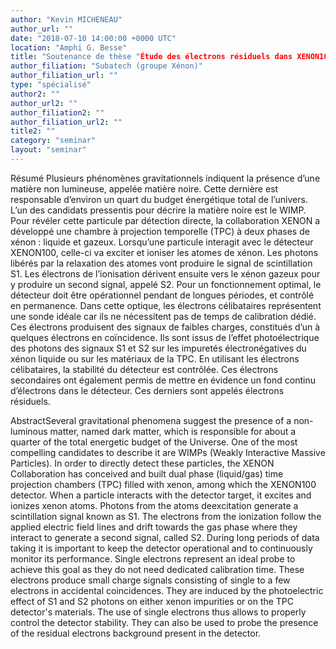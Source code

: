 ```yaml
---
author: "Kevin MICHENEAU"
author_url: ""
date: "2018-07-10 14:00:00 +0000 UTC"
location: "Amphi G. Besse"
title: "Soutenance de thèse "Étude des électrons résiduels dans XENON100""
author_filiation: "Subatech (groupe Xénon)"
author_filiation_url: ""
type: "spécialisé"
author2: ""
author_url2: ""
author_filiation2: ""
author_filiation_url2: ""
title2: ""
category: "seminar" 
layout: "seminar"
---
```

Résumé Plusieurs phénomènes gravitationnels indiquent la présence d’une matière non lumineuse, appelée matière noire. Cette dernière est responsable d’environ un quart du budget énergétique total de l’univers. L’un des candidats pressentis pour décrire la matière noire est le WIMP. Pour révéler cette particule par détection directe, la collaboration XENON a développé une chambre à projection temporelle (TPC) à deux phases de xénon : liquide et gazeux. Lorsqu’une particule interagit avec le détecteur XENON100, celle-ci va exciter et ioniser les atomes de xénon. Les photons libérés par la relaxation des atomes vont produire le signal de scintillation S1. Les électrons de l’ionisation dérivent ensuite vers le xénon gazeux pour y produire un second signal, appelé S2. Pour un fonctionnement optimal, le détecteur doit être opérationnel pendant de longues périodes, et contrôlé en permanence. Dans cette optique, les électrons célibataires représentent une sonde idéale car ils ne nécessitent pas de temps de calibration dédié. Ces électrons produisent des signaux de faibles charges, constitués d’un à quelques électrons en coïncidence. Ils sont issus de l’effet photoélectrique des photons des signaux S1 et S2 sur les impuretés électronégatives du xénon liquide ou sur les matériaux de la TPC. En utilisant les électrons célibataires, la stabilité du détecteur est contrôlée. Ces électrons secondaires ont également permis de mettre en évidence un fond continu d’électrons dans le détecteur. Ces derniers sont appelés électrons résiduels.

AbstractSeveral gravitational phenomena suggest the presence of a non-luminous matter, named dark matter, which is responsible for about a quarter of the total energetic budget of the Universe. One of the most compelling candidates to describe it are WIMPs (Weakly Interactive Massive Particles). In order to directly detect these particles, the XENON Collaboration has conceived and built dual phase (liquid/gas) time projection chambers (TPC) filled with xenon, among which the XENON100 detector. When a particle interacts with the detector target, it excites and ionizes xenon atoms. Photons from the atoms deexcitation generate a scintillation signal known as S1. The electrons from the ionization follow the applied electric field lines and drift towards the gas phase where they interact to generate a second signal, called S2. During long periods of data taking it is important to keep the detector operational and to continuously monitor its performance. Single electrons represent an ideal probe to achieve this goal as they do not need dedicated calibration time. These electrons produce small charge signals consisting of single to a few electrons in accidental coincidences. They are induced by the photoelectric effect of S1 and S2 photons on either xenon impurities or on the TPC detector's materials. The use of single electrons thus allows to properly control the detector stability. They can also be used to probe the presence of the residual electrons background present in the detector.
